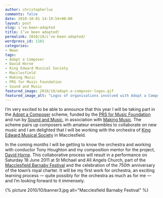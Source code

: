 ```yaml
---
author: christopherlux
comments: false
date: 2010-10-01 14:19:54+00:00
layout: post
slug: i’ve-been-adopted
title: I’ve been adopted!
permalink: 2010/10/i’ve-been-adopted/
wordpress_id: 1181
categories:
- News
tags:
- Adopt a Composer
- David Horne
- King Edward Musical Society
- Macclesfield
- Making Music
- PRS for Music Foundation
- Sound and Music
featured_image: 2010/10/adopt-a-composer-logos.gif
featured_image_alt: "Logos of organisations involved with Adopt a Composer: Sound and Music, PRS for Music Foundation, Making Music and King Edward Musical Society."
---
```


I’m very excited to be able to announce that this year I will be taking part in the [Adopt a Composer](http://www.adoptacomposer.org/) scheme, funded by the [PRS for Music Foundation](http://www.prsformusicfoundation.com/) and run by [Sound and Music](http://www.soundandmusic.org/), in association with [Making Music](http://www.makingmusic.org.uk/). The scheme pairs up composers with amateur ensembles to collaborate on new music and I am delighted that I will be working with the orchestra of [King Edward Musical Society](http://www.kems.org.uk/) in Macclesfield.

In the coming months I will be getting to know the orchestra and working with conductor Tony Houghton and my composition mentor for the project, [David Horne](http://www.davidhorne.net/). This collaborative process will result in a performance on Saturday 18 June 2011 at St Michael and All Angels Church, part of the [Macclesfield Barnaby Festival](http://www.barnabyfestival.org.uk/) and the celebration of the 750th anniversary of the town’s royal charter. It will be my first work for orchestra, an exciting learning process — quite possibly for the orchestra as much as for me — and I’m looking forward to it immensely.

{% picture 2010/10/banner3.jpg alt="Macclesfield Barnaby Festival" %}
